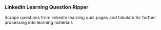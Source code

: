 ### LinkedIn Learning Question Ripper

Scrape questions from linkedIn learning quiz pages and tabulate for further processing into learning materials
